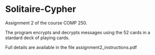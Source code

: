 # Solitaire-Cypher

Assignment 2 of the course COMP 250.

The program encrypts and decrypts messages using the 52 cards in a stardard deck of playing cards.

Full details are available in the file assignment2_instructions.pdf
